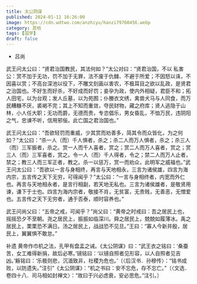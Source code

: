 ```yaml
---
title: 太公阴谋
published: 2024-01-11 16:26:00
image: https://cdn.wdtwo.com/anzhiyu/hanzi79760456.webp
category: 其他
tags: [国学]
draft: false
---
```


- 吕尚  
  
武王问太公曰：“贤君治国教民，其法何如？”太公对曰：“贤君治国，不以 私害公：赏不加于无功，罚不加于无罪，法不废于仇雠、不避于所爱；不因怒以诛，不因喜以赏；不高台深池以役下，不雕文刻画以害农，不极耳目之欲以乱政，是贤君之治国也。不好生而好杀，不好成而好罚；妾孕为政，使内外相疑，君臣不和；拓人田宅，以为台观；发人丘墓，以为苑囿；仆媵衣文绣，禽兽犬马与人同食，而万民糟糠不厌，裘褐不完；其上不知而重敛，夺民财物，藏之府库；贤人逃隐于山林，小人任大职；无功而爵，无德而贵，专恣倡乐，男女昏乱，不恤万民，违阴阳之气，忠谏不听，信用邪佞。此亡国之君治国也。”

武王问太公曰：“吾欲轻罚而重威，少其赏而劝善多，简其令而众皆化，为之何如？”太公曰：“杀一人（而）千人惧者，杀之；杀二人而万人惧者，杀之；杀三人（而）三军振者，杀之。赏一人而千人喜者，赏之；赏二人而万人喜者，赏之；赏三人（而）三军喜者，赏之。令一人（而）千人得者，令之；禁二人而万人止者，禁之；教三人而三军正者，教之。杀一以惩万，赏一而劝众，此明军之威福也。”武王问太公曰：“吾欲以一言与身相终，再言与天地相永，三言为诸侯雄，四言为海内宗，五言传之天下无穷，可得闻乎？”太公曰：“一言与身相终者，内宽而外仁也。再言与天地相永者，是言行相副，若天地无私也。三言为诸侯雄者，是敬贤用谏，谦下于士也。四言为海内宗者，敬接不肖，无贫富，无贵贱，无善恶，无憎爱也。五言传之天下无穷者，通于否泰，顺时容养也。”

武王问尚父曰：“五帝之戒，可闻乎？”尚父曰：“黄帝之时戒曰：吾之居民上也，摇摇恐夕不至朝。尧之居民上，振振如临深川。舜之居民上，兢兢如履薄冰。禹之居民上，栗栗恐不满日。汤之居民上，战战恐不见旦。”王曰：“寡人今新并殷，居民上，翼翼惧不敢怠。”

补遗
黄帝作巾机之法，孔甲有盘盂之诫。《太公阴谋》曰：“武王衣之铭曰：‘桑蚕苦，女工难得新捐，故后必寒。’镜铭曰：‘以镜自照者见形容，以人自照者见吉凶。’觞铭曰：‘乐极则悲，沉湎致非，社稷为危也。’〔〈后汉书．孙穆传〉：“铭书成败，以防遗失。”注引”《太公阴谋》：“机之书曰：安不忘危，存不忘亡。”〔〈文选．卷四十八．司马相如封禅文〉：“故曰于兴必虑衰，安必思危。”注引。〕







